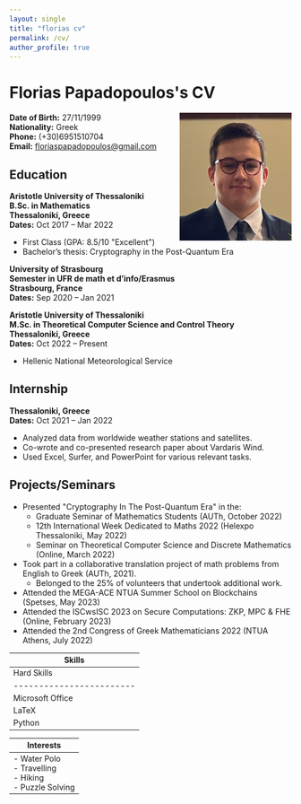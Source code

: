 ```yaml
---
layout: single
title: "florias cv"
permalink: /cv/
author_profile: true
---
```


# Florias Papadopoulos's CV

<div style="float: right; margin-left: 5px;">
  <img src="./images/picme.jpeg" alt="jpeg" width="200">
</div>

**Date of Birth:** 27/11/1999  
**Nationality:** Greek  
**Phone:** (+30)6951510704  
**Email:** floriaspapadopoulos@gmail.com 

## Education
**Aristotle University of Thessaloniki**  
**B.Sc. in Mathematics**  
**Thessaloniki, Greece**  
**Dates:** Oct 2017 – Mar 2022  
- First Class (GPA: 8.5/10 "Excellent")
- Bachelor’s thesis: Cryptography in the Post-Quantum Era

**University of Strasbourg**  
**Semester in UFR de math et d’info/Erasmus**  
**Strasbourg, France**  
**Dates:** Sep 2020 – Jan 2021

**Aristotle University of Thessaloniki**  
**M.Sc. in Theoretical Computer Science and Control Theory**  
**Thessaloniki, Greece**  
**Dates:** Oct 2022 – Present

- Hellenic National Meteorological Service

## Internship
**Thessaloniki, Greece**  
**Dates:** Oct 2021 – Jan 2022  
- Analyzed data from worldwide weather stations and satellites.
- Co-wrote and co-presented research paper about Vardaris Wind.
- Used Excel, Surfer, and PowerPoint for various relevant tasks.

## Projects/Seminars
- Presented "Cryptography In The Post-Quantum Era" in the:
  - Graduate Seminar of Mathematics Students (AUTh, October 2022)
  - 12th International Week Dedicated to Maths 2022 (Helexpo Thessaloniki, May 2022)
  - Seminar on Theoretical Computer Science and Discrete Mathematics (Online, March 2022)
- Took part in a collaborative translation project of math problems from English to Greek (AUTh, 2021).
  - Belonged to the 25% of volunteers that undertook additional work.
- Attended the MEGA-ACE NTUA Summer School on Blockchains (Spetses, May 2023)
- Attended the ISCwsISC 2023 on Secure Computations: ZKP, MPC & FHE (Online, February 2023)
- Attended the 2nd Congress of Greek Mathematicians 2022 (NTUA Athens, July 2022)


| Skills                                                              |
|---------------------------------------------------------------------|
| Hard Skills            | Soft Skills          | Languages           |
|------------------------|----------------------|---------------------|
| Microsoft Office       | Attention to detail  | Greek (Native)      |
| LaTeX                  | Strategic planning   | English (Fluent)    |
| Python                 | Patience             | French (Basic)      |

| Interests                                            |
|------------------------------------------------------|
| - Water Polo<br>- Travelling<br>- Hiking<br>- Puzzle Solving |
